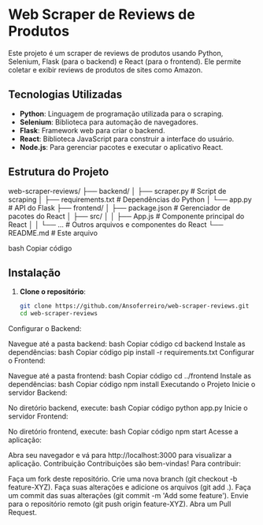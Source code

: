 # Web Scraper de Reviews de Produtos

Este projeto é um scraper de reviews de produtos usando Python, Selenium, Flask (para o backend) e React (para o frontend). Ele permite coletar e exibir reviews de produtos de sites como Amazon.

## Tecnologias Utilizadas

- **Python**: Linguagem de programação utilizada para o scraping.
- **Selenium**: Biblioteca para automação de navegadores.
- **Flask**: Framework web para criar o backend.
- **React**: Biblioteca JavaScript para construir a interface do usuário.
- **Node.js**: Para gerenciar pacotes e executar o aplicativo React.

## Estrutura do Projeto

web-scraper-reviews/ 
├── backend/ │ 
             ├── scraper.py 
             # Script de scraping │ 
             ├── requirements.txt 
             # Dependências do Python │
             └── app.py # API do Flask 
├── frontend/ │ 
               ├── package.json # Gerenciador de pacotes do React │ 
                ├── src/ │ 
                         │ 
                         ├── App.js # Componente principal do React │
                         │ └── ... # Outros arquivos e componentes do React └── README.md # Este arquivo


bash
Copiar código

## Instalação

1. **Clone o repositório**:
   ```bash
   git clone https://github.com/Ansoferreiro/web-scraper-reviews.git
   cd web-scraper-reviews
Configurar o Backend:

Navegue até a pasta backend:
bash
Copiar código
cd backend
Instale as dependências:
bash
Copiar código
pip install -r requirements.txt
Configurar o Frontend:

Navegue até a pasta frontend:
bash
Copiar código
cd ../frontend
Instale as dependências:
bash
Copiar código
npm install
Executando o Projeto
Inicie o servidor Backend:

No diretório backend, execute:
bash
Copiar código
python app.py
Inicie o servidor Frontend:

No diretório frontend, execute:
bash
Copiar código
npm start
Acesse a aplicação:

Abra seu navegador e vá para http://localhost:3000 para visualizar a aplicação.
Contribuição
Contribuições são bem-vindas! Para contribuir:

Faça um fork deste repositório.
Crie uma nova branch (git checkout -b feature-XYZ).
Faça suas alterações e adicione os arquivos (git add .).
Faça um commit das suas alterações (git commit -m 'Add some feature').
Envie para o repositório remoto (git push origin feature-XYZ).
Abra um Pull Request.                         
